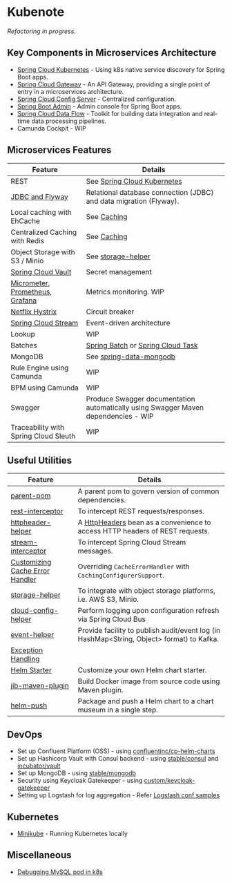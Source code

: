 # Kubenote
*Refactoring in progress.*

## Key Components in Microservices Architecture
* [Spring Cloud Kubernetes](spring-cloud-kubernetes) - Using k8s native service discovery for Spring Boot apps.
* [Spring Cloud Gateway](spring-cloud-gateway) - An API Gateway, providing a single point of entry in a microservices architecture.
* [Spring Cloud Config Server](spring-cloud-config/spring-cloud-config-server) - Centralized configuration.
* [Spring Boot Admin](spring-boot-admin) - Admin console for Spring Boot apps.
* [Spring Cloud Data Flow](helm/charts/stable/spring-cloud-data-flow) - Toolkit for building data integration and real-time data processing pipelines.
* Camunda Cockpit - WIP

## Microservices Features

| Feature | Details	|
| ----- | ---- |
| REST | See [Spring Cloud Kubernetes](spring-cloud-kubernetes) |
| [JDBC and Flyway](jdbc-and-flyway) | Relational database connection (JDBC) and data migration (Flyway). |
| Local caching with EhCache | See [Caching](caching) |
| Centralized Caching with Redis | See [Caching](caching) |
| Object Storage with S3 / Minio | See [storage-helper](microservice-utils/storage-helper) |
| [Spring Cloud Vault](spring-cloud-vault.md) | Secret management |
| [Micrometer, Prometheus, Grafana](spring-boot-micrometer-prometheus.md) | Metrics monitoring. WIP |
| [Netflix Hystrix](hystrix) | Circuit breaker |
| [Spring Cloud Stream](https://github.com/spring-cloud/spring-cloud-stream-samples) | Event-driven architecture |
| Lookup | WIP |
| Batches | [Spring Batch](https://spring.io/projects/spring-batch) or [Spring Cloud Task](https://spring.io/projects/spring-cloud-task) |
| MongoDB | See [spring-data-mongodb](https://spring.io/guides/gs/accessing-data-mongodb/) |
| Rule Engine using Camunda | WIP |
| BPM using Camunda | WIP |
| Swagger | Produce Swagger documentation automatically using Swagger Maven dependencies - WIP |
| Traceability with Spring Cloud Sleuth | WIP |

## Useful Utilities
| Feature | Details	|
| ----- | ---- |
| [parent-pom](microservice-utils/parent-pom) | A parent pom to govern version of common dependencies. |
| [rest-interceptor](microservice-utils/rest-interceptor) | To intercept REST requests/responses. |
| [httpheader-helper](microservice-utils/httpheader-helper) | A [HttpHeaders](https://docs.spring.io/spring/docs/current/javadoc-api/org/springframework/http/HttpHeaders.html) bean as a convenience to access HTTP headers of REST requests. |
| [stream-interceptor](microservice-utils/stream-interceptor) | To intercept Spring Cloud Stream messages. |
| [Customizing Cache Error Handler](microservice-utils/customizing-cache-error-handler) | Overriding `CacheErrorHandler` with `CachingConfigurerSupport`. |
| [storage-helper](microservice-utils/storage-helper) | To integrate with object storage platforms, i.e. AWS S3, Minio. |
| [cloud-config-helper](microservice-utils/cloud-config-helper) | Perform logging upon configuration refresh via Spring Cloud Bus |
| [event-helper](microservice-utils/event-helper) | Provide facility to publish audit/event log (in HashMap<String, Object> format) to Kafka. |
| [Exception Handling](microservice-utils/exception-handling) | |
| [Helm Starter](helm-starter) | Customize your own Helm chart starter. |
| [jib-maven-plugin](jib-maven-plugin.md) | Build Docker image from source code using Maven plugin. |
| [helm-push](https://github.com/chartmuseum/helm-push) | Package and push a Helm chart to a chart museum in a single step. | 

## DevOps
* Set up Confluent Platform (OSS) - using [confluentinc/cp-helm-charts](https://github.com/confluentinc/cp-helm-charts/)
* Set up Hashicorp Vault with Consul backend - using [stable/consul](helm/charts/stable/consul) and [incubator/vault](helm/charts/incubator/vault)
* Set up MongoDB - using [stable/mongodb](helm/charts/stable/mongodb)
* Security using Keycloak Gatekeeper - using [custom/keycloak-gatekeeper](helm/charts/custom/keycloak-gatekeeper)
* Setting up Logstash for log aggregation - Refer [Logstash conf samples](logstash/conf)

## Kubernetes
* [Minikube](minikube) - Running Kubernetes locally

## Miscellaneous
* [Debugging MySQL pod in k8s](mysql-debugging.md)